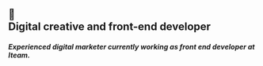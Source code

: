 ## 🚀 <br> Digital creative and front-end developer 
##### Experienced digital marketer currently working as front end developer at Iteam.
